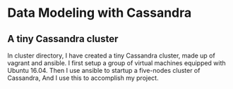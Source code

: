 # Data Modeling with Cassandra

## A tiny Cassandra cluster

In cluster directory, I have created a tiny Cassandra cluster, made up of vagrant and ansible. I first setup a group of virtual machines equipped with Ubuntu 16.04. Then I use ansible to startup a five-nodes cluster of Cassandra, And I use this to accomplish my project.